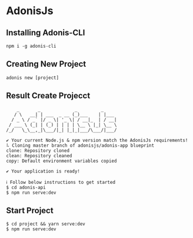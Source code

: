 # AdonisJs

## Installing Adonis-CLI

```
npm i -g adonis-cli
```

## Creating New Project

```
adonis new [project]
```

## Result Create Projecct

```
    _       _             _         _     
   / \   __| | ___  _ __ (_)___    | |___ 
  / _ \ / _` |/ _ \| '_ \| / __|_  | / __|
 / ___ \ (_| | (_) | | | | \__ \ |_| \__ \
/_/   \_\__,_|\___/|_| |_|_|___/\___/|___/

✔ Your current Node.js & npm version match the AdonisJs requirements!
⠧ Cloning master branch of adonisjs/adonis-app blueprint
clone: Repository cloned
clean: Repository cleaned
copy: Default environment variables copied

✔ Your application is ready!

ℹ Follow below instructions to get started
$ cd adonis-api
$ npm run serve:dev

```

## Start Project 

```
$ cd project && yarn serve:dev
$ npm run serve:dev
```
